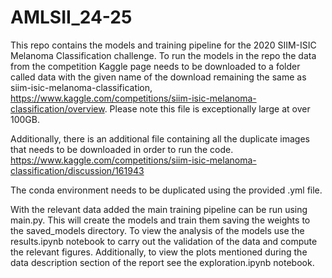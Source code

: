 # AMLSII_24-25

This repo contains the models and training pipeline for the 2020 SIIM-ISIC Melanoma Classification challenge. To run the models in the repo the data from the competition Kaggle page needs to be downloaded to a folder called data with the given name of the download remaining the same as siim-isic-melanoma-classification, https://www.kaggle.com/competitions/siim-isic-melanoma-classification/overview. Please note this file is exceptionally large at over 100GB.

Additionally, there is an additional file containing all the duplicate images that needs to be downloaded in order to run the code. https://www.kaggle.com/competitions/siim-isic-melanoma-classification/discussion/161943

The conda environment needs to be duplicated using the provided .yml file.

With the relevant data added the main training pipeline can be run using main.py. This will create the models and train them saving the weights to the saved_models directory. To view the analysis of the models use the results.ipynb notebook to carry out the validation of the data and compute the relevant figures. Additionally, to view the plots mentioned during the data description section of the report see the exploration.ipynb notebook. 
